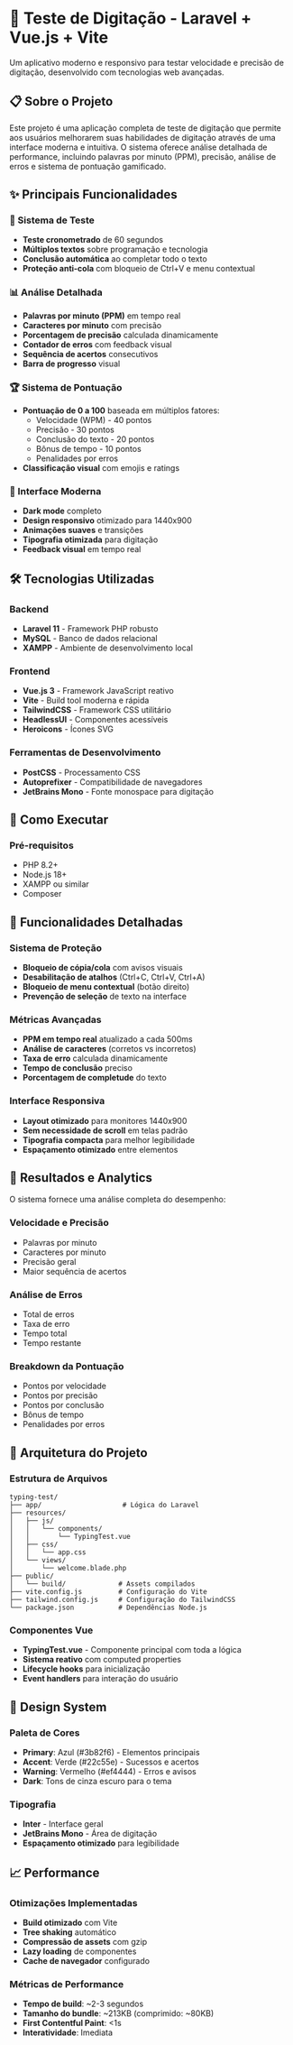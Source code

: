 # 🚀 Teste de Digitação - Laravel + Vue.js + Vite

Um aplicativo moderno e responsivo para testar velocidade e precisão de digitação, desenvolvido com tecnologias web avançadas.

## 📋 Sobre o Projeto

Este projeto é uma aplicação completa de teste de digitação que permite aos usuários melhorarem suas habilidades de digitação através de uma interface moderna e intuitiva. O sistema oferece análise detalhada de performance, incluindo palavras por minuto (PPM), precisão, análise de erros e sistema de pontuação gamificado.

## ✨ Principais Funcionalidades

### 🎯 Sistema de Teste
- **Teste cronometrado** de 60 segundos
- **Múltiplos textos** sobre programação e tecnologia
- **Conclusão automática** ao completar todo o texto
- **Proteção anti-cola** com bloqueio de Ctrl+V e menu contextual

### 📊 Análise Detalhada
- **Palavras por minuto (PPM)** em tempo real
- **Caracteres por minuto** com precisão
- **Porcentagem de precisão** calculada dinamicamente
- **Contador de erros** com feedback visual
- **Sequência de acertos** consecutivos
- **Barra de progresso** visual

### 🏆 Sistema de Pontuação
- **Pontuação de 0 a 100** baseada em múltiplos fatores:
  - Velocidade (WPM) - 40 pontos
  - Precisão - 30 pontos
  - Conclusão do texto - 20 pontos
  - Bônus de tempo - 10 pontos
  - Penalidades por erros
- **Classificação visual** com emojis e ratings

### 🎨 Interface Moderna
- **Dark mode** completo
- **Design responsivo** otimizado para 1440x900
- **Animações suaves** e transições
- **Tipografia otimizada** para digitação
- **Feedback visual** em tempo real

## 🛠️ Tecnologias Utilizadas

### Backend
- **Laravel 11** - Framework PHP robusto
- **MySQL** - Banco de dados relacional
- **XAMPP** - Ambiente de desenvolvimento local

### Frontend
- **Vue.js 3** - Framework JavaScript reativo
- **Vite** - Build tool moderna e rápida
- **TailwindCSS** - Framework CSS utilitário
- **HeadlessUI** - Componentes acessíveis
- **Heroicons** - Ícones SVG

### Ferramentas de Desenvolvimento
- **PostCSS** - Processamento CSS
- **Autoprefixer** - Compatibilidade de navegadores
- **JetBrains Mono** - Fonte monospace para digitação

## 🚀 Como Executar

### Pré-requisitos
- PHP 8.2+
- Node.js 18+
- XAMPP ou similar
- Composer

## 📱 Funcionalidades Detalhadas

### Sistema de Proteção
- **Bloqueio de cópia/cola** com avisos visuais
- **Desabilitação de atalhos** (Ctrl+C, Ctrl+V, Ctrl+A)
- **Bloqueio de menu contextual** (botão direito)
- **Prevenção de seleção** de texto na interface

### Métricas Avançadas
- **PPM em tempo real** atualizado a cada 500ms
- **Análise de caracteres** (corretos vs incorretos)
- **Taxa de erro** calculada dinamicamente
- **Tempo de conclusão** preciso
- **Porcentagem de completude** do texto

### Interface Responsiva
- **Layout otimizado** para monitores 1440x900
- **Sem necessidade de scroll** em telas padrão
- **Tipografia compacta** para melhor legibilidade
- **Espaçamento otimizado** entre elementos

## 🎯 Resultados e Analytics

O sistema fornece uma análise completa do desempenho:

### Velocidade e Precisão
- Palavras por minuto
- Caracteres por minuto
- Precisão geral
- Maior sequência de acertos

### Análise de Erros
- Total de erros
- Taxa de erro
- Tempo total
- Tempo restante

### Breakdown da Pontuação
- Pontos por velocidade
- Pontos por precisão
- Pontos por conclusão
- Bônus de tempo
- Penalidades por erros

## 🔧 Arquitetura do Projeto

### Estrutura de Arquivos
```
typing-test/
├── app/                    # Lógica do Laravel
├── resources/
│   ├── js/
│   │   └── components/
│   │       └── TypingTest.vue
│   ├── css/
│   │   └── app.css
│   └── views/
│       └── welcome.blade.php
├── public/
│   └── build/             # Assets compilados
├── vite.config.js         # Configuração do Vite
├── tailwind.config.js     # Configuração do TailwindCSS
└── package.json           # Dependências Node.js
```

### Componentes Vue
- **TypingTest.vue** - Componente principal com toda a lógica
- **Sistema reativo** com computed properties
- **Lifecycle hooks** para inicialização
- **Event handlers** para interação do usuário

## 🎨 Design System

### Paleta de Cores
- **Primary**: Azul (#3b82f6) - Elementos principais
- **Accent**: Verde (#22c55e) - Sucessos e acertos
- **Warning**: Vermelho (#ef4444) - Erros e avisos
- **Dark**: Tons de cinza escuro para o tema

### Tipografia
- **Inter** - Interface geral
- **JetBrains Mono** - Área de digitação
- **Espaçamento otimizado** para legibilidade

## 📈 Performance

### Otimizações Implementadas
- **Build otimizado** com Vite
- **Tree shaking** automático
- **Compressão de assets** com gzip
- **Lazy loading** de componentes
- **Cache de navegador** configurado

### Métricas de Performance
- **Tempo de build**: ~2-3 segundos
- **Tamanho do bundle**: ~213KB (comprimido: ~80KB)
- **First Contentful Paint**: <1s
- **Interatividade**: Imediata

